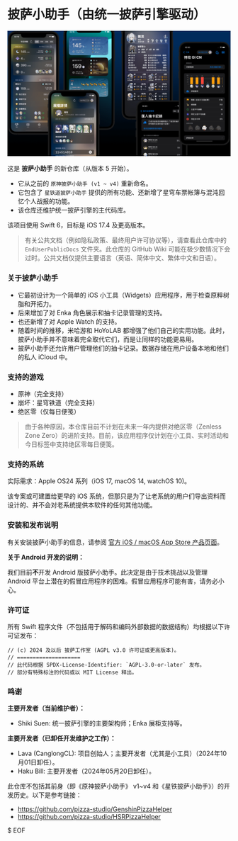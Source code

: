 # 披萨小助手（由统一披萨引擎驱动）

![](./PromotionMaterials/Images/ThePizzaHelper-ui-montage.png)

这是 **披萨小助手** 的新仓库（从版本 5 开始）。

* 它从之前的 `原神披萨小助手 (v1 ~ v4)` 重新命名。
* 它包含了 `星铁道披萨小助手` 提供的所有功能、还新增了星穹车票帐簿与混沌回忆个人战报的功能。
* 该仓库还维护统一披萨引擎的主代码库。

该项目使用 Swift 6，目标是 iOS 17.4 及更高版本。

> 有关公共文档（例如隐私政策、最终用户许可协议等），请查看此仓库中的 `EndUserPublicDocs` 文件夹。此仓库的 GitHub Wiki 可能在极少数情况下会过时。公共文档仅提供主要语言（英语、简体中文、繁体中文和日语）。

### 关于披萨小助手

* 它最初设计为一个简单的 iOS 小工具（Widgets）应用程序，用于检查原粹树脂和开拓力。
* 后来增加了对 Enka 角色展示和抽卡记录管理的支持。
* 也还新增了对 Apple Watch 的支持。
* 随着时间的推移，米哈游和 HoYoLAB 都增强了他们自己的实用功能。此时，披萨小助手并不意味着完全取代它们，而是让同样的功能更易用。
* 披萨小助手还允许用户管理他们的抽卡记录。数据存储在用户设备本地和他们的私人 iCloud 中。

### 支持的游戏

* 原神（完全支持）
* 崩坏：星穹铁道（完全支持）
* 绝区零（仅每日便笺）

> 由于各种原因，本仓库目前不计划在未来一年内提供对绝区零（Zenless Zone Zero）的进阶支持。目前，该应用程序仅计划在小工具、实时活动和今日标签中支持绝区零每日便笺。

### 支持的系统

实际需求：Apple OS24 系列（iOS 17, macOS 14, watchOS 10)。

该专案或可建置给更早的 iOS 系统，但那只是为了让老系统的用户们导出资料而设计的、并不会对老系统提供本软件的任何其他功能。

### 安装和发布说明

有关安装披萨小助手的信息，请参阅 [官方 iOS / macOS App Store 产品页面](https://apps.apple.com/app/id1635319193)。

**关于 Android 开发的说明：**

我们目前**不**开发 Android 版披萨小助手。此决定是由于技术挑战以及管理 Android 平台上潜在的假冒应用程序的困难。假冒应用程序可能有害，请务必小心。

### 许可证

所有 Swift 程序文件（不包括用于解码和编码外部数据的数据结构）均根据以下许可证发布：

```
// (c) 2024 及以后 披萨工作室 (AGPL v3.0 许可证或更高版本)。
// ====================
// 此代码根据 SPDX-License-Identifier: `AGPL-3.0-or-later` 发布。
// 部分有特殊标注的代码或以 MIT License 释出。
```

### 鸣谢

**主要开发者（当前维护者）：**

* Shiki Suen: 统一披萨引擎的主要架构师；Enka 展柜支持等。

**主要开发者（已卸任开发维护之工作）：**

* Lava (CanglongCL): 项目创始人；主要开发者（尤其是小工具）（2024年10月01日卸任）。
* Haku Bill: 主要开发者（2024年05月20日卸任）。

此仓库不包括其前身（即《原神披萨小助手》 v1~v4 和《星铁披萨小助手》）的开发历史。以下是参考链接：

* https://github.com/pizza-studio/GenshinPizzaHelper
* https://github.com/pizza-studio/HSRPizzaHelper

$ EOF
